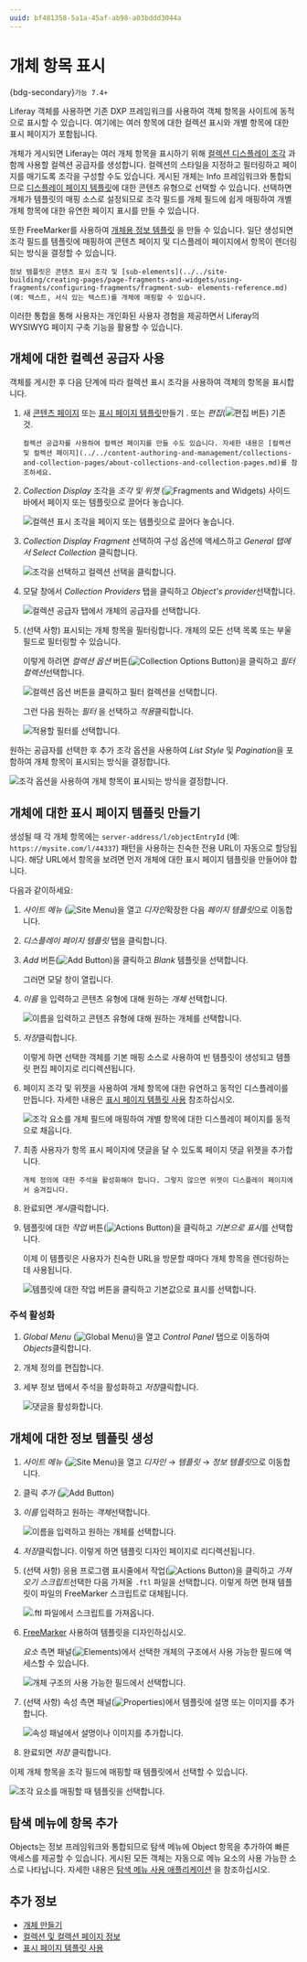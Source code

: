 ```yaml
---
uuid: bf481358-5a1a-45af-ab98-a03bddd3044a
---
```


# 개체 항목 표시

{bdg-secondary}`가능 7.4+`

Liferay 객체를 사용하면 기존 DXP 프레임워크를 사용하여 객체 항목을 사이트에 동적으로 표시할 수 있습니다. 여기에는 여러 항목에 대한 컬렉션 표시와 개별 항목에 대한 표시 페이지가 포함됩니다.

개체가 게시되면 Liferay는 여러 개체 항목을 표시하기 위해 [컬렉션 디스플레이 조각](../../site-building/displaying-content/additional-content-display-options/displaying-collections.md#adding-a-collection-display-fragment-to-a-page) 과 함께 사용할 컬렉션 공급자를 생성합니다. 컬렉션의 스타일을 지정하고 필터링하고 페이지를 매기도록 조각을 구성할 수도 있습니다. 게시된 개체는 Info 프레임워크와 통합되므로 [디스플레이 페이지 템플릿](../../site-building/displaying-content/using-display-page-templates.md)에 대한 콘텐츠 유형으로 선택할 수 있습니다. 선택하면 개체가 템플릿의 매핑 소스로 설정되므로 조각 필드를 개체 필드에 쉽게 매핑하여 개별 개체 항목에 대한 유연한 페이지 표시를 만들 수 있습니다.

또한 FreeMarker를 사용하여 [개체용 정보 템플릿](#creating-information-templates-for-objects) 을 만들 수 있습니다. 일단 생성되면 조각 필드를 템플릿에 매핑하여 콘텐츠 페이지 및 디스플레이 페이지에서 항목이 렌더링되는 방식을 결정할 수 있습니다.

```{note}
정보 템플릿은 콘텐츠 표시 조각 및 [sub-elements](../../site-building/creating-pages/page-fragments-and-widgets/using-fragments/configuring-fragments/fragment-sub- elements-reference.md)(예: 텍스트, 서식 있는 텍스트)를 개체에 매핑할 수 있습니다.
```

이러한 통합을 통해 사용자는 개인화된 사용자 경험을 제공하면서 Liferay의 WYSIWYG 페이지 구축 기능을 활용할 수 있습니다.

## 개체에 대한 컬렉션 공급자 사용

객체를 게시한 후 다음 단계에 따라 컬렉션 표시 조각을 사용하여 객체의 항목을 표시합니다.

1. 새 [콘텐츠 페이지](../../site-building/creating-pages/using-content-pages.md) 또는 [표시 페이지 템플릿](../../site-building/displaying-content/using-display-page-templates/creating-and-managing-display-page-templates.md)만들기 . 또는 *편집*(![편집 버튼](../../images/icon-edit-pencil.png)) 기존 것. 

   ```{note}
   컬렉션 공급자를 사용하여 컬렉션 페이지를 만들 수도 있습니다. 자세한 내용은 [컬렉션 및 컬렉션 페이지](../../content-authoring-and-management/collections-and-collection-pages/about-collections-and-collection-pages.md)를 참조하세요.
   ```

1. *Collection Display* 조각을 *조각 및 위젯* (![Fragments and Widgets](../../images/icon-plus.png)) 사이드바에서 페이지 또는 템플릿으로 끌어다 놓습니다.
   
   ![컬렉션 표시 조각을 페이지 또는 템플릿으로 끌어다 놓습니다.](./displaying-object-entries/images/01.png)

1. *Collection Display Fragment* 선택하여 구성 옵션에 액세스하고 *General 탭에서 Select Collection* 클릭합니다.
   
   ![조각을 선택하고 컬렉션 선택을 클릭합니다.](../objects/displaying-object-entries/images/02.png)

1. 모달 창에서 *Collection Providers* 탭을 클릭하고 *Object's provider*선택합니다.
   
   ![컬렉션 공급자 탭에서 개체의 공급자를 선택합니다.](./displaying-object-entries/images/03.png)

1. (선택 사항) 표시되는 개체 항목을 필터링합니다. 개체의 모든 선택 목록 또는 부울 필드로 필터링할 수 있습니다.
   
   이렇게 하려면 *컬렉션 옵션* 버튼(![Collection Options Button](../../images/icon-actions.png))을 클릭하고 *필터 컬렉션*선택합니다.
   
   ![컬렉션 옵션 버튼을 클릭하고 필터 컬렉션을 선택합니다.](./displaying-object-entries/images/04.png)
   
   그런 다음 원하는 *필터* 을 선택하고 *적용*클릭합니다.
   
   ![적용할 필터를 선택합니다.](./displaying-object-entries/images/05.png)

원하는 공급자를 선택한 후 추가 조각 옵션을 사용하여 *List Style* 및 *Pagination*을 포함하여 개체 항목이 표시되는 방식을 결정합니다.

![조각 옵션을 사용하여 개체 항목이 표시되는 방식을 결정합니다.](./displaying-object-entries/images/06.png)

## 개체에 대한 표시 페이지 템플릿 만들기

생성될 때 각 개체 항목에는 `server-address/l/objectEntryId` (예: `https://mysite.com/l/44337`) 패턴을 사용하는 친숙한 전용 URL이 자동으로 할당됩니다. 해당 URL에서 항목을 보려면 먼저 개체에 대한 표시 페이지 템플릿을 만들어야 합니다.

다음과 같이하세요:

1. *사이트 메뉴* (![Site Menu](../../images/icon-menu.png))을 열고 *디자인*확장한 다음 *페이지 템플릿*으로 이동합니다.

1. *디스플레이 페이지 템플릿* 탭을 클릭합니다.

1. *Add* 버튼(![Add Button](../../images/icon-add.png))을 클릭하고 *Blank* 템플릿을 선택합니다.
   
   그러면 모달 창이 열립니다.

1. *이름* 을 입력하고 콘텐츠 유형에 대해 원하는 *개체* 선택합니다.
   
   ![이름을 입력하고 콘텐츠 유형에 대해 원하는 개체를 선택합니다.](./displaying-object-entries/images/07.png)

1. *저장*클릭합니다.
   
   이렇게 하면 선택한 객체를 기본 매핑 소스로 사용하여 빈 템플릿이 생성되고 템플릿 편집 페이지로 리디렉션됩니다.

1. 페이지 조각 및 위젯을 사용하여 개체 항목에 대한 유연하고 동적인 디스플레이를 만듭니다. 자세한 내용은 [표시 페이지 템플릿 사용](../../site-building/displaying-content/using-display-page-templates.md) 참조하십시오.
   
   ![조각 요소를 개체 필드에 매핑하여 개별 항목에 대한 디스플레이 페이지를 동적으로 채웁니다.](./displaying-object-entries/images/08.png)

1. 최종 사용자가 항목 표시 페이지에 댓글을 달 수 있도록 페이지 댓글 위젯을 추가합니다.   

   ```{note}
   개체 정의에 대한 주석을 활성화해야 합니다. 그렇지 않으면 위젯이 디스플레이 페이지에서 숨겨집니다.
   ```

1. 완료되면 *게시*클릭합니다.

1. 템플릿에 대한 *작업* 버튼(![Actions Button](../../images/icon-actions.png))을 클릭하고 *기본으로 표시*를 선택합니다.
   
   이제 이 템플릿은 사용자가 친숙한 URL을 방문할 때마다 개체 항목을 렌더링하는 데 사용됩니다.
   
   ![템플릿에 대한 작업 버튼을 클릭하고 기본값으로 표시를 선택합니다.](./displaying-object-entries/images/09.png)

### 주석 활성화

1. *Global Menu* (![Global Menu](../../images/icon-applications-menu.png))을 열고 *Control Panel* 탭으로 이동하여 *Objects*클릭합니다.

1. 개체 정의를 편집합니다.

1. 세부 정보 탭에서 주석을 활성화하고 *저장*클릭합니다.
   
   ![댓글을 활성화합니다.](./displaying-object-entries/images/10.png)

## 개체에 대한 정보 템플릿 생성

1. *사이트 메뉴* (![Site Menu](../../images/icon-product-menu.png))을 열고 *디자인* &rarr; *템플릿* &rarr; *정보 템플릿*으로 이동합니다.

1. 클릭 *추가* (![Add Button](../../images/icon-add.png))

1. *이름* 입력하고 원하는 *객체*선택합니다.
   
   ![이름을 입력하고 원하는 개체를 선택합니다.](./displaying-object-entries/images/11.png)

1. *저장*클릭합니다. 이렇게 하면 템플릿 디자인 페이지로 리디렉션됩니다.

1. (선택 사항) 응용 프로그램 표시줄에서 작업(![Actions Button](../../images/icon-actions.png))을 클릭하고 *가져오기 스크립트*선택한 다음 가져올 `.ftl` 파일을 선택합니다. 이렇게 하면 현재 템플릿이 파일의 FreeMarker 스크립트로 대체됩니다.
   
   ![.ftl 파일에서 스크립트를 가져옵니다.](./displaying-object-entries/images/12.png)

1. [FreeMarker](https://freemarker.apache.org) 사용하여 템플릿을 디자인하십시오.
   
   *요소* 측면 패널(![Elements](../../images/icon-list-ul.png))에서 선택한 개체의 구조에서 사용 가능한 필드에 액세스할 수 있습니다.
   
   ![개체 구조의 사용 가능한 필드에서 선택합니다.](./displaying-object-entries/images/13.png)

1. (선택 사항) 속성 측면 패널(![Properties](../../images/icon-cog3.png))에서 템플릿에 설명 또는 이미지를 추가합니다.
   
   ![속성 패널에서 설명이나 이미지를 추가합니다.](./displaying-object-entries/images/14.png)

1. 완료되면 *저장* 클릭합니다.

이제 개체 항목을 조각 필드에 매핑할 때 템플릿에서 선택할 수 있습니다.

![조각 요소를 매핑할 때 템플릿을 선택합니다.](./displaying-object-entries/images/15.png)

## 탐색 메뉴에 항목 추가

Objects는 정보 프레임워크와 통합되므로 탐색 메뉴에 Object 항목을 추가하여 빠른 액세스를 제공할 수 있습니다. 게시된 모든 객체는 자동으로 메뉴 요소의 사용 가능한 소스로 나타납니다. 자세한 내용은 [탐색 메뉴 사용 애플리케이션](../../site-building/site-navigation/using-the-navigation-menus-application.md) 을 참조하십시오.

## 추가 정보

* [개체 만들기](./creating-and-managing-objects/creating-objects.md)
* [컬렉션 및 컬렉션 페이지 정보](../../content-authoring-and-management/collections-and-collection-pages/about-collections-and-collection-pages.md)
* [표시 페이지 템플릿 사용](../../site-building/displaying-content/using-display-page-templates.md)
